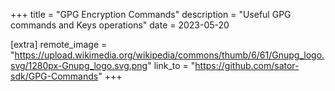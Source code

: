 +++
title = "GPG Encryption Commands"
description = "Useful GPG commands and Keys operations"
date = 2023-05-20

[extra]
remote_image = "https://upload.wikimedia.org/wikipedia/commons/thumb/6/61/Gnupg_logo.svg/1280px-Gnupg_logo.svg.png"
link_to = "https://github.com/sator-sdk/GPG-Commands"
+++